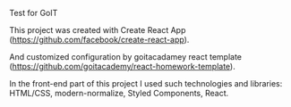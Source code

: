 Test for GoIT

This project was created with Create React App
(https://github.com/facebook/create-react-app).

And customized configuration by goitacadamey react template
(https://github.com/goitacademy/react-homework-template).

In the front-end part of this project I used such technologies and libraries:
HTML/CSS, modern-normalize, Styled Components, React.
